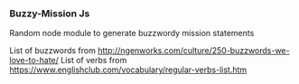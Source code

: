### Buzzy-Mission Js

Random node module to generate buzzwordy mission statements

List of buzzwords from http://ngenworks.com/culture/250-buzzwords-we-love-to-hate/
List of verbs from https://www.englishclub.com/vocabulary/regular-verbs-list.htm
